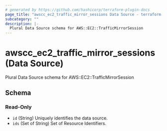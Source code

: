 ```yaml
---
# generated by https://github.com/hashicorp/terraform-plugin-docs
page_title: "awscc_ec2_traffic_mirror_sessions Data Source - terraform-provider-awscc"
subcategory: ""
description: |-
  Plural Data Source schema for AWS::EC2::TrafficMirrorSession
---
```


# awscc_ec2_traffic_mirror_sessions (Data Source)

Plural Data Source schema for AWS::EC2::TrafficMirrorSession



<!-- schema generated by tfplugindocs -->
## Schema

### Read-Only

- `id` (String) Uniquely identifies the data source.
- `ids` (Set of String) Set of Resource Identifiers.
